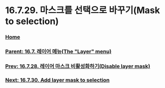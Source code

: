 # 16.7.29. 마스크를 선택으로 바꾸기(Mask to selection)

### [Home](./00-home.md)
### [Parent: 16.7. 레이어 메뉴(The "Layer" menu)](./16-07-00-the-layer-menu.md)
### [Prev: 16.7.28. 레이어 마스크 비활성화하기(Disable layer mask)](./16-07-28-disable_layer_mask.md)
### [Next: 16.7.30. Add layer mask to selection](./16-07-30-add-layer-mask-to-selection.md)
